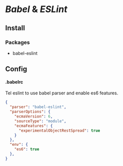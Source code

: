 # *Babel* & *ESLint*

## Install

### Packages

  + babel-eslint

## Config

#### .babelrc

Tel eslint to use babel parser and enable es6 features.

```json
{
  "parser": "babel-eslint",
  "parserOptions": {
    "ecmaVersion": 6,
    "sourceType": "module",
    "ecmaFeatures": {
      "experimentalObjectRestSpread": true
    }
  },
  "env": {
    "es6": true
  },
}
```